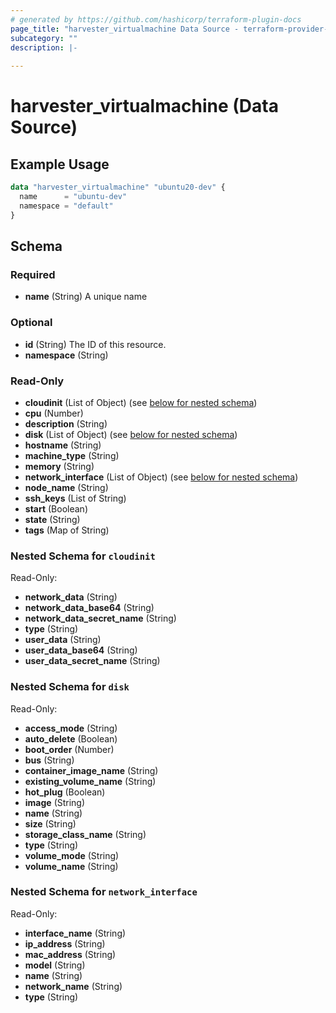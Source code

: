 ```yaml
---
# generated by https://github.com/hashicorp/terraform-plugin-docs
page_title: "harvester_virtualmachine Data Source - terraform-provider-harvester"
subcategory: ""
description: |-
  
---
```


# harvester_virtualmachine (Data Source)



## Example Usage

```terraform
data "harvester_virtualmachine" "ubuntu20-dev" {
  name      = "ubuntu-dev"
  namespace = "default"
}
```

<!-- schema generated by tfplugindocs -->
## Schema

### Required

- **name** (String) A unique name

### Optional

- **id** (String) The ID of this resource.
- **namespace** (String)

### Read-Only

- **cloudinit** (List of Object) (see [below for nested schema](#nestedatt--cloudinit))
- **cpu** (Number)
- **description** (String)
- **disk** (List of Object) (see [below for nested schema](#nestedatt--disk))
- **hostname** (String)
- **machine_type** (String)
- **memory** (String)
- **network_interface** (List of Object) (see [below for nested schema](#nestedatt--network_interface))
- **node_name** (String)
- **ssh_keys** (List of String)
- **start** (Boolean)
- **state** (String)
- **tags** (Map of String)

<a id="nestedatt--cloudinit"></a>
### Nested Schema for `cloudinit`

Read-Only:

- **network_data** (String)
- **network_data_base64** (String)
- **network_data_secret_name** (String)
- **type** (String)
- **user_data** (String)
- **user_data_base64** (String)
- **user_data_secret_name** (String)


<a id="nestedatt--disk"></a>
### Nested Schema for `disk`

Read-Only:

- **access_mode** (String)
- **auto_delete** (Boolean)
- **boot_order** (Number)
- **bus** (String)
- **container_image_name** (String)
- **existing_volume_name** (String)
- **hot_plug** (Boolean)
- **image** (String)
- **name** (String)
- **size** (String)
- **storage_class_name** (String)
- **type** (String)
- **volume_mode** (String)
- **volume_name** (String)


<a id="nestedatt--network_interface"></a>
### Nested Schema for `network_interface`

Read-Only:

- **interface_name** (String)
- **ip_address** (String)
- **mac_address** (String)
- **model** (String)
- **name** (String)
- **network_name** (String)
- **type** (String)


